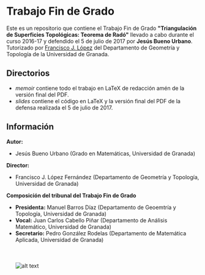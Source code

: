 # Trabajo Fin de Grado
Este es un repositorio que contiene el Trabajo Fin de Grado **"Triangulación de Superficies Topológicas: Teorema de Radó"** llevado a cabo durante el curso 2016-17 y defendido el 5 de julio de 2017 por **Jesús Bueno Urbano**. Tutorizado por [Francisco J. López](http://www.ugr.es/~fjlopez) del Departamento de Geometría y Topología de la Universidad de Granada.
## Directorios
* *memoir* contiene todo el trabajo en LaTeX de redacción amén de la versión final del PDF.
* *slides* contiene el código en LaTeX y la versión final del PDF de la defensa realizada el 5 de julio de 2017.
## Información
**Autor:**
* Jesús Bueno Urbano (Grado en Matemáticas, Universidad de Granada)

**Director:**
* Francisco J. López Fernández (Departamento de Geometría y Topología, Universidad de Granada)

**Composición del tribunal del Trabajo Fin de Grado**
* **Presidenta:** Manuel Barros Díaz (Departamento de Geoemtría y Topología, Universidad de Granada)
* **Vocal:** Juan Carlos Cabello Piñar (Departamento de Análisis Matemático, Universidad de Granada)
* **Secretario:** Pedro González Rodelas (Departamento de Matemática Aplicada, Universidad de Granada)
<br></br>
<br></br>
![alt text](http://secretariageneral.ugr.es/pages/ivc/descarga/_img/horizontal/ugrmarca02color_2/!)
<br><br>
